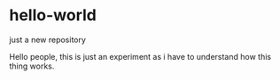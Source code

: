 # hello-world
just a new repository

Hello people, this is just an experiment as i have to understand how this thing works.
